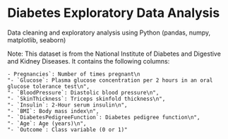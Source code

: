 # Diabetes Exploratory Data Analysis
Data cleaning and exploratory analysis using Python (pandas, numpy, matplotlib, seaborn)

Note: This dataset is from the National Institute of Diabetes and Digestive and Kidney Diseases. It contains the following columns:

    - Pregnancies`: Number of times pregnant\n
    "- `Glucose`: Plasma glucose concentration per 2 hours in an oral glucose tolerance test\n",
    "- `BloodPressure`: Diastolic blood pressure\n",
    "- `SkinThickness`: Triceps skinfold thickness\n",
    "- `Insulin`: 2-Hour serum insulin\n",
    "- `BMI`: Body mass index\n",
    "- `DiabetesPedigreeFunction`: Diabetes pedigree function\n",
    "- `Age`: Age (years)\n",
    "- `Outcome`: Class variable (0 or 1)"
